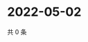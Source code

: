 # 2022-05-02

共 0 条

<!-- BEGIN WEIBO -->
<!-- 最后更新时间 Mon May 02 2022 09:21:31 GMT+0800 (China Standard Time) -->

<!-- END WEIBO -->
